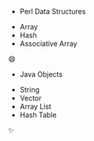 * Perl Data Structures
- Array
- Hash
- Associative Array

:smile: 

* Java Objects
- String
- Vector
- Array List
- Hash Table

:sparkles:
